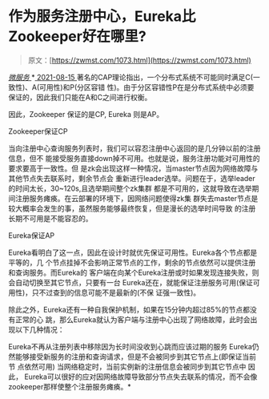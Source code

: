 <!--yml
category: 未分类
date: 0001-01-01 00:00:00
--->

# 作为服务注册中心，Eureka比Zookeeper好在哪里?

> 原文：[https://zwmst.com/1073.html](https://zwmst.com/1073.html)

   [ *微服务* ](https://zwmst.com/%e5%be%ae%e6%9c%8d%e5%8a%a1)*[ <time datetime="2021-08-15T10:06:30+08:00"> 2021-08-15 </time> ](https://zwmst.com/1073.html)  著名的CAP理论指出，一个分布式系统不可能同时满足C(一致性)、A(可用性)和P(分区容错 性)。由于分区容错性P在是分布式系统中必须要保证的，因此我们只能在A和C之间进行权衡。

因此，Zookeeper 保证的是CP, Eureka 则是AP。

Zookeeper保证CP

当向注册中心查询服务列表时，我们可以容忍注册中心返回的是几分钟以前的注册信息，但不 能接受服务直接down掉不可用。也就是说，服务注册功能对可用性的要求要高于一致性。但 是zk会出现这样一种情况，当master节点因为网络故障与其他节点失去联系时，剩余节点会 重新进行leader选举。问题在于，选举leader的时间太长，30~120s,且选举期间整个zk集群 都是不可用的，这就导致在选举期间注册服务瘫痪。在云部署的环境下，因网络问题使得zk集 群失去master节点是较大概率会发生的事，虽然服务能够最终恢复，但是漫长的选举时间导致 的注册长期不可用是不能容忍的。

Eureka保证AP

Eureka看明白了这一点，因此在设计时就优先保证可用性。Eureka各个节点都是平等的，几 个节点挂掉不会影响正常节点的工作，剩余的节点依然可以提供注册和查询服务。而Eureka的 客户端在向某个Eureka注册或时如果发现连接失败，则会自动切换至其它节点，只要有一台 Eureka还在，就能保证注册服务可用(保证可用性)，只不过查到的信息可能不是最新的(不保 证强一致性)。

除此之外，Eureka还有一种自我保护机制，如果在15分钟内超过85%的节点都没有正常的心 跳，那么Eureka就认为客户端与注册中心出现了网络故障，此时会出现以下几种情况：

Eureka不再从注册列表中移除因为长时间没收到心跳而应该过期的服务 Eureka仍然能够接受新服务的注册和查询请求，但是不会被同步到其它节点上(即保证当前节 点依然可用) 当网络稳定时，当前实例新的注册信息会被同步到其它节点中 因此， Eureka可以很好的应对因网络故障导致部分节点失去联系的情况，而不会像 zookeeper那样使整个注册服务瘫痪。*